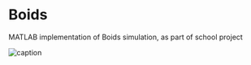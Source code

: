 # Boids
MATLAB implementation of Boids simulation, as part of school project



![caption](videos/without-predators.gif)
